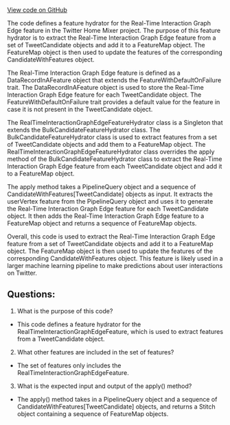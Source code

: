 [View code on GitHub](https://github.com/misbahsy/the-algorithm/home-mixer/server/src/main/scala/com/twitter/home_mixer/functional_component/feature_hydrator/RealTimeInteractionGraphEdgeFeatureHydrator.scala)

The code defines a feature hydrator for the Real-Time Interaction Graph Edge feature in the Twitter Home Mixer project. The purpose of this feature hydrator is to extract the Real-Time Interaction Graph Edge feature from a set of TweetCandidate objects and add it to a FeatureMap object. The FeatureMap object is then used to update the features of the corresponding CandidateWithFeatures object.

The Real-Time Interaction Graph Edge feature is defined as a DataRecordInAFeature object that extends the FeatureWithDefaultOnFailure trait. The DataRecordInAFeature object is used to store the Real-Time Interaction Graph Edge feature for each TweetCandidate object. The FeatureWithDefaultOnFailure trait provides a default value for the feature in case it is not present in the TweetCandidate object.

The RealTimeInteractionGraphEdgeFeatureHydrator class is a Singleton that extends the BulkCandidateFeatureHydrator class. The BulkCandidateFeatureHydrator class is used to extract features from a set of TweetCandidate objects and add them to a FeatureMap object. The RealTimeInteractionGraphEdgeFeatureHydrator class overrides the apply method of the BulkCandidateFeatureHydrator class to extract the Real-Time Interaction Graph Edge feature from each TweetCandidate object and add it to a FeatureMap object.

The apply method takes a PipelineQuery object and a sequence of CandidateWithFeatures[TweetCandidate] objects as input. It extracts the userVertex feature from the PipelineQuery object and uses it to generate the Real-Time Interaction Graph Edge feature for each TweetCandidate object. It then adds the Real-Time Interaction Graph Edge feature to a FeatureMap object and returns a sequence of FeatureMap objects.

Overall, this code is used to extract the Real-Time Interaction Graph Edge feature from a set of TweetCandidate objects and add it to a FeatureMap object. The FeatureMap object is then used to update the features of the corresponding CandidateWithFeatures object. This feature is likely used in a larger machine learning pipeline to make predictions about user interactions on Twitter.
## Questions: 
 1. What is the purpose of this code?
- This code defines a feature hydrator for the RealTimeInteractionGraphEdgeFeature, which is used to extract features from a TweetCandidate object.

2. What other features are included in the set of features?
- The set of features only includes the RealTimeInteractionGraphEdgeFeature.

3. What is the expected input and output of the apply() method?
- The apply() method takes in a PipelineQuery object and a sequence of CandidateWithFeatures[TweetCandidate] objects, and returns a Stitch object containing a sequence of FeatureMap objects.